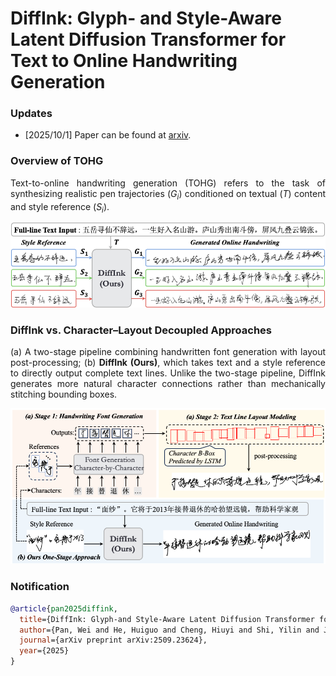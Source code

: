 # DiffInk: Glyph- and Style-Aware Latent Diffusion Transformer for Text to Online Handwriting Generation

### Updates
- [2025/10/1] Paper can be found at [arxiv](https://www.arxiv.org/pdf/2509.23624).


### Overview of TOHG
<div align="justify">

Text-to-online handwriting generation (TOHG) refers to the task of synthesizing realistic pen trajectories $(G_i)$ conditioned on textual $(T)$ content and style reference $(S_i)$.

</div>

![Overview of TOHG](/imgs/TOHG_overview.png)

### DiffInk vs. Character–Layout Decoupled Approaches
<div align="justify">

(a) A two-stage pipeline combining handwritten font generation with layout post-processing; (b) **DiffInk (Ours)**, which takes text and a style reference to directly output complete text lines. Unlike the two-stage pipeline, DiffInk generates more natural character connections rather than mechanically stitching bounding boxes.

</div>

![Comparison of Methods](/imgs/methods_compare.png)

### Notification
```bibtex
@article{pan2025diffink,
  title={DiffInk: Glyph-and Style-Aware Latent Diffusion Transformer for Text to Online Handwriting Generation},
  author={Pan, Wei and He, Huiguo and Cheng, Hiuyi and Shi, Yilin and Jin, Lianwen},
  journal={arXiv preprint arXiv:2509.23624},
  year={2025}
}

